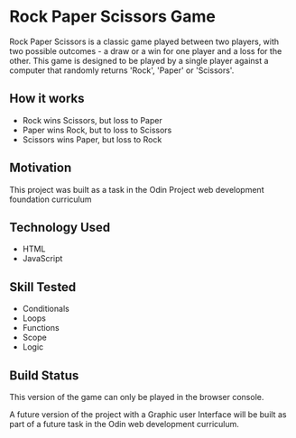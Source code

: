 # Rock Paper Scissors Game

Rock Paper Scissors is a classic game played between two players, with two possible outcomes - a draw or a win for one player and a loss for the other.
This game is designed to be played by a single player against a computer that randomly returns 'Rock', 'Paper' or 'Scissors'.

## How it works

- Rock wins Scissors, but loss to Paper
- Paper wins Rock, but to loss to Scissors
- Scissors wins Paper, but loss to Rock

## Motivation

This project was built as a task in the Odin Project web development foundation curriculum

## Technology Used

- HTML
- JavaScript

## Skill Tested

- Conditionals
- Loops
- Functions
- Scope
- Logic

## Build Status

This version of the game can only be played in the browser console.

A future version of the project with a Graphic user Interface will be built as part of a future task in the Odin web development curriculum.
